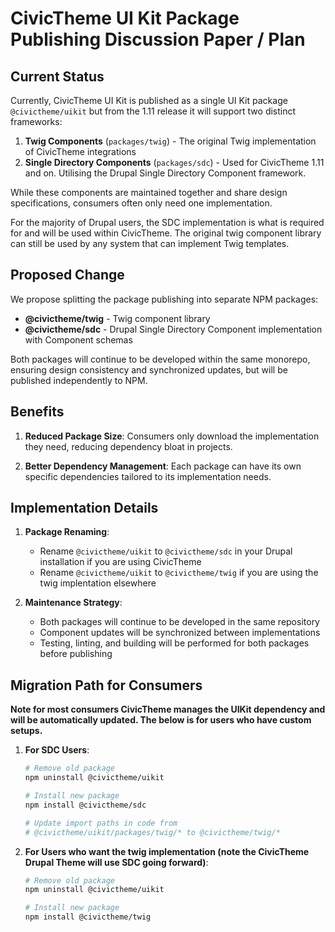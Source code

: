 # CivicTheme UI Kit Package Publishing Discussion Paper / Plan

## Current Status

Currently, CivicTheme UI Kit is published as a single UI Kit package `@civictheme/uikit` but from the 1.11 release it will support two distinct frameworks:

1. **Twig Components** (`packages/twig`) - The original Twig implementation of CivicTheme integrations
2. **Single Directory Components** (`packages/sdc`) - Used for CivicTheme 1.11 and on. Utilising the Drupal Single Directory Component framework.

While these components are maintained together and share design specifications,
consumers often only need one implementation.

For the majority of Drupal users, the SDC implementation is what is required for and will be used within CivicTheme.
The original twig component library can still be used by any system that can implement Twig templates.

## Proposed Change

We propose splitting the package publishing into separate NPM packages:

- **@civictheme/twig** - Twig component library
- **@civictheme/sdc** - Drupal Single Directory Component implementation with Component schemas

Both packages will continue to be developed within the same monorepo, ensuring design consistency and synchronized updates,
but will be published independently to NPM.

## Benefits

1. **Reduced Package Size**: Consumers only download the implementation they need, reducing dependency bloat in projects.

2. **Better Dependency Management**: Each package can have its own specific dependencies tailored to its implementation needs.


## Implementation Details

1. **Package Renaming**:
   - Rename `@civictheme/uikit` to `@civictheme/sdc` in your Drupal installation if you are using CivicTheme
   - Rename `@civictheme/uikit` to `@civictheme/twig` if you are using the twig implentation elsewhere

2. **Maintenance Strategy**:
   - Both packages will continue to be developed in the same repository
   - Component updates will be synchronized between implementations
   - Testing, linting, and building will be performed for both packages before publishing


## Migration Path for Consumers


**Note for most consumers CivicTheme manages the UIKit dependency and will be automatically updated.
The below is for users who have custom setups.**

1. **For SDC Users**:
   ```bash
   # Remove old package
   npm uninstall @civictheme/uikit

   # Install new package
   npm install @civictheme/sdc

   # Update import paths in code from
   # @civictheme/uikit/packages/twig/* to @civictheme/twig/*
   ```

2. **For Users who want the twig implementation (note the CivicTheme Drupal Theme will use SDC going forward)**:
   ```bash
   # Remove old package
   npm uninstall @civictheme/uikit

   # Install new package
   npm install @civictheme/twig

   ```
